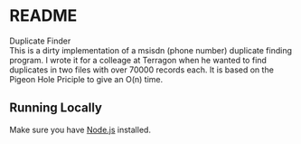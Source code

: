 # README #

Duplicate Finder  
This is a dirty implementation of a msisdn (phone number) duplicate finding program. I wrote it for a colleage at Terragon when he wanted to find duplicates in two files with over 70000 records each. It is based on the Pigeon Hole Priciple to give an O(n) time.  

## Running Locally

Make sure you have [Node.js](http://nodejs.org/) installed.
